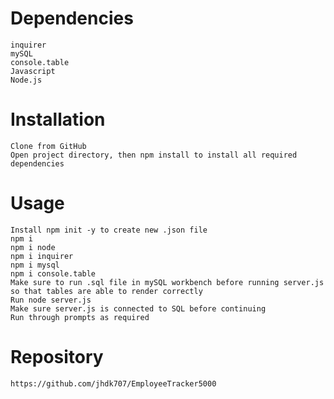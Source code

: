 # Dependencies

    inquirer
    mySQL
    console.table
    Javascript
    Node.js

# Installation

    Clone from GitHub
    Open project directory, then npm install to install all required dependencies

# Usage

    Install npm init -y to create new .json file
    npm i
    npm i node
    npm i inquirer
    npm i mysql
    npm i console.table
    Make sure to run .sql file in mySQL workbench before running server.js so that tables are able to render correctly
    Run node server.js
    Make sure server.js is connected to SQL before continuing
    Run through prompts as required

# Repository

    https://github.com/jhdk707/EmployeeTracker5000
